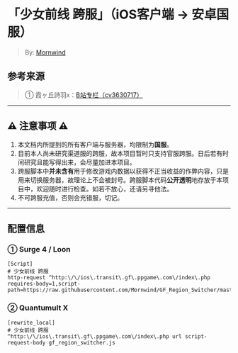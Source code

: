 # 「少女前线 跨服」（iOS客户端 → 安卓国服）
 > By: [Mornwind](https://github.com/Mornwind/GF_Region_Switcher) 

## 参考来源
 > ① 霞ヶ丘詩羽x：[B站专栏（cv3630717）](https://www.bilibili.com/read/cv3630717)

---

## ⚠️ 注意事项 ⚠️
1. 本文档内所提到的所有客户端与服务器，均限制为**国服**。
2. 目前本人尚未研究渠道服的跨服，故本项目暂时只支持官服跨服。日后若有时间研究且能写得出来，会尽量加进本项目。
3. 跨服脚本中**并未含有**用于修改游戏内数据以获得不正当收益的作弊内容，只是用来切换服务器，故理论上不会被封号。跨服脚本代码**公开透明**地存放于本项目中，欢迎随时进行检查。如若不放心，还请另寻他法。
4. 不可跨服充值，否则会充错服，切记。

---

## 配置信息
### ① Surge 4 / Loon
```
[Script]
# 少女前线 跨服
http-request ^http:\/\/ios\.transit\.gf\.ppgame\.com\/index\.php requires-body=1,script-path=https://raw.githubusercontent.com/Mornwind/GF_Region_Switcher/master/gf_region_switcher.js
```

### ② Quantumult X
```
[rewrite_local]
# 少女前线 跨服
^http:\/\/ios\.transit\.gf\.ppgame\.com\/index\.php url script-request-body gf_region_switcher.js
```